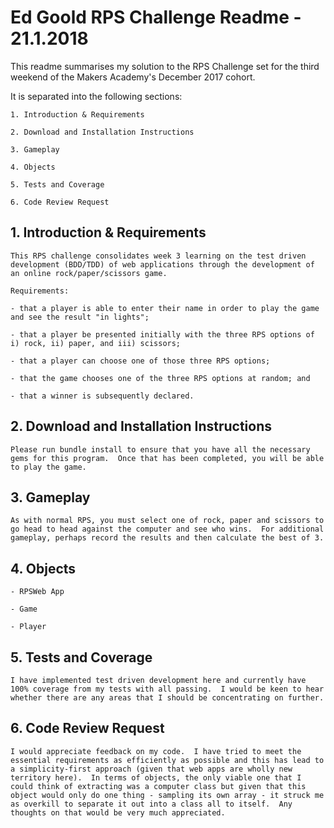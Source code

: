 # **Ed Goold RPS Challenge Readme - 21.1.2018**

This readme summarises my solution to the RPS Challenge set for the third weekend of the Makers Academy's December 2017 cohort.

It is separated into the following sections:

	1. Introduction & Requirements

	2. Download and Installation Instructions

	3. Gameplay

	4. Objects

	5. Tests and Coverage

	6. Code Review Request

## **1. Introduction & Requirements**

	This RPS challenge consolidates week 3 learning on the test driven development (BDD/TDD) of web applications through the development of an online rock/paper/scissors game.

	Requirements: 

	- that a player is able to enter their name in order to play the game and see the result "in lights";

	- that a player be presented initially with the three RPS options of i) rock, ii) paper, and iii) scissors;

	- that a player can choose one of those three RPS options;

	- that the game chooses one of the three RPS options at random; and

	- that a winner is subsequently declared.

## **2. Download and Installation Instructions**

	Please run bundle install to ensure that you have all the necessary gems for this program.  Once that has been completed, you will be able to play the game.

## **3. Gameplay**
	
	As with normal RPS, you must select one of rock, paper and scissors to go head to head against the computer and see who wins.  For additional gameplay, perhaps record the results and then calculate the best of 3.

## **4. Objects**

	- RPSWeb App

	- Game

	- Player

## **5. Tests and Coverage**

	I have implemented test driven development here and currently have 100% coverage from my tests with all passing.  I would be keen to hear whether there are any areas that I should be concentrating on further.

## **6. Code Review Request**

	I would appreciate feedback on my code.  I have tried to meet the essential requirements as efficiently as possible and this has lead to a simplicity-first approach (given that web apps are wholly new territory here).  In terms of objects, the only viable one that I could think of extracting was a computer class but given that this object would only do one thing - sampling its own array - it struck me as overkill to separate it out into a class all to itself.  Any thoughts on that would be very much appreciated.